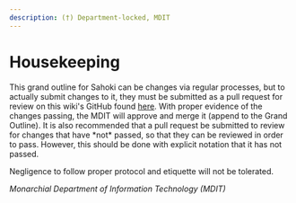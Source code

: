 ```yaml
---
description: (†) Department-locked, MDIT
---
```


# Housekeeping

This grand outline for Sahoki can be changes via regular processes, but to actually submit changes to it, they must be submitted as a pull request for review on this wiki's GitHub found [here](https://github.com/MDofIT-sk/grandoutline). With proper evidence of the changes passing, the MDIT will approve and merge it (append to the Grand Outline). It is also recommended that a pull request be submitted to review for changes that have \*not\* passed, so that they can be reviewed in order to pass. However, this should be done with explicit notation that it has not passed.

Negligence to follow proper protocol and etiquette will not be tolerated.

_Monarchial Department of Information Technology (MDIT)_
